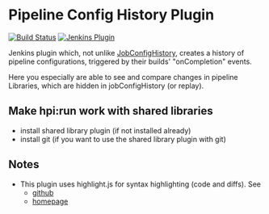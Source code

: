 Pipeline Config History Plugin
==============================
[![Build Status](https://ci.jenkins.io/buildStatus/icon?job=Plugins/pipeline-config-history-plugin/master)](https://ci.jenkins.io/job/plugins/job/pipeline-config-history-plugin/)
[![Jenkins Plugin](https://img.shields.io/jenkins/plugin/v/pipeline-config-history.svg)](https://plugins.jenkins.io/pipeline-config-history)

Jenkins plugin which, not unlike [JobConfigHistory](https://plugins.jenkins.io/jobConfigHistory),
creates a history of pipeline configurations, triggered by their builds' "onCompletion" events. 

Here you especially are able to see and compare changes in pipeline Libraries, 
which are hidden in jobConfigHistory (or replay).


Make hpi:run work with shared libraries
---------------------------------------
* install shared library plugin (if not installed already)
* install git (if you want to use the shared library plugin with git)

Notes
---------------------------------------
* This plugin uses highlight.js for syntax highlighting (code and diffs). See
    + [github](https://github.com/highlightjs/highlight.js/)
    + [homepage](https://highlightjs.org/)